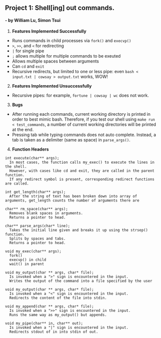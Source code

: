 ## Project 1: Shell[ing] out commands.
#### - by William Lu, Simon Tsui

1. **Features Implemented Successfully**
- Runs commands in child processes via `fork()` and `execvp()`
-  `>`, `>>`, and `<` for redirecting
- `|` for single pipe
- `;` allows multiple for multiple commands to be exeuted
- Allows multiple spaces between arguments
- Can `cd` and `exit`
- Recursive redirects, but limited to one or less pipe: even `bash < input.txt | cowsay > output.txt` works, WOW!
2. **Features Implemented Unsuccessfully**
- Recursive pipes: for example, `fortune | cowsay | wc` does not work.
3. **Bugs**
- After running each commands, current working directory is printed in order to best mimic bash. Therefore, if you test our shell using `make run < test_commands`, a number of current working directories will be printed at the end.
- Pressing tab while typing commands does not auto complete. Instead, a tab is taken as a delimiter (same as space) in `parse_args()`.
4. **Function Headers**

```
int execute(char** args);
  In most cases, the function calls my_exec() to execute the lines in the shell.
  However, with cases like cd and exit, they are called in the parent function.
  If any redirect symbol is present, corresponding redirect functions are called.

int get_length(char** args);
  After the string of text has been broken down into array of arguments, get_length counts the number of arguments there are

char** rm_space(char** args);
  Removes blank spaces in arguments.
  Returns a pointer to head.

char** parse_args(char* line);
  Takes the initial line given and breaks it up using the strsep() function.
  Splits by spaces and tabs.
  Returns a pointer to head.

void my_exec(char** args);
  fork()
  execvp() in child
  wait() in parent

void my_output(char ** args, char* file);
  Is invoked when a ">" sign is encountered in the input.
  Writes the output of the command into a file specified by the user

void my_output(char ** args, char* file);
  Is invoked when a "<" sign is encountered in the input.
  Redirects the content of the file into stdin.

void my_append(char ** args, char* file);
  Is invoked when a ">>" sign is encountered in the input.
  Runs the same way as my_output() but appends.

void my_pipe(char** in, char** out);
  Is invoked when a "|" sign is encountered in the input.
  Redirects stdout of in into stdin of out.
```
